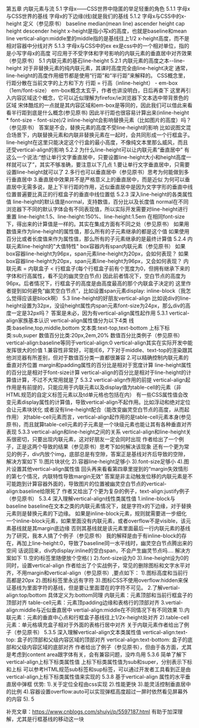 第五章 内联元素与流
5.1 字母x——CSS世界中隐匿的举足轻重的角色
5.1.1 字母x与CSS世界的基线
字母x的下边缘(线)就是我们的基线
5.1.2 字母x与CSS中的x-height
定义（参见原书）
baseline
median(mean line)
ascender height
cap height
descender height
x-height是指小写x的高度，也就是baseline和mean line
vertical-align:middle里的middle指的是基线往上1/2 x-height高度，而不是相对容器中分线对齐
5.1.3 字母x与CSS中的ex
ex是css中的一个相对单位，指的是小写字母x的高度
可应用于不受字体和字号影响的内联元素的垂直居中对齐效果（参见原书）
5.1 内联元素的基石line-height
5.2.1 内联元素的高度之本--line-height
对于非替换元素的纯内联元素，其课时高度完全由line-height决定
通常，line-height的高度作用细节都是使用“行距”和“半行距”来解释的。
CSS概念里，行距分散在当前文字的上方和下方
行距 = 行高（inline-height） - em-box（1em/font-size）
em-box概念太玄乎，作者也讲没明白，日后再查下
这里再引入内容区域这个概念，它可以近似理解为firefox/ie浏览器下文本选中带背景色的区域
宋体酷炫的一点就是其内容区域和em-box是等同的，因此我们可以借此来看看半行距到底是什么概念(参见原书)
因此半行距也很容易计算出来(inline-height * font-size - font-size)/2
inline-height会影响替换元素（比如图片的高度）吗？（参见原书）
答案是不会，替换元素的高度不受line-height的影响
比如说图文混合场景下，内联替换元素和内联非替换元素在一起时，会共同形成一个行框盒子。line-height在这里只能决定这个行盒的最小高度，不像纯文本里那么威风，而且还受vertical-align的影响
5.2.2 为什么line-height可以让内联元素“垂直居中”
有这么一个说法:“想让单行文字垂直居中，只要设置line-height大小和height高度一样就可以了”，其实不够准确，要注意以下几点
1.要让单行文字垂直居中，只需要设置line-height就可以了
2.多行也可以垂直居中（参见原书）思考为何能做到多行垂直居中
3.垂直居中效果并不是严格意义上的垂直居中，而是近似
为何可以垂直居中无需多说，是上下半行距的作用，近似垂直居中是因为文字字形的垂直中线位置普遍要比真正的行框盒子的垂直中线位置低
5.2.3 深入line-height的各类属性值
line-height的默认值是normal，支持数值，百分比以及长度值
normal在不同浏览器下不同的默认字体会有不同表现值，所以实际开发需要对line-height进行重置
line-height:1.5、line-height:150%、line-height:1.5em 在相同font-size下，得出来的计算值是一样的。其实在集成方面有不同之处（参见原书）
如果用数值来作为line-height的属性值，那么所有的子元素继承的都是这个值
如果使用百分比或者长度值来作为属性值，那么所有的子元素继承的是最终计算值
5.2.4 内联元素line-height的"大值特性"
box容器内有span内联元素（参见原书）
如果box容器line-height为96px，span元素line-height为20px，会如何表现？
如果box容器line-height为20px，span元素line-height为96px，又会如何表现？
内联元素 = 内联盒子 < 行框盒子(每个行框盒子前有个宽度为0，但拥有继承下来的字体和行高属性，看不见的幽灵空白节点)
因此前者情况下，空白节点的高度为96px。后者情况下，行框盒子的高度是由高度最高的那个内联盒子决定的
这里作者提到如何避免“幽灵空白节点”，比如设置span元素display: inline-block（我怎么觉得应该是block啊）
5.3 line-height的好朋友vertical-align
比如说div的line-height设置为32px，没设height属性内span元素font-size为24px，那么div的高度一定是32px吗？
答案是未必，因为有vertical-align属性起作用
5.3.1 vertical-align家族基本认识
vertical-align属性值分为以下4类
线类:baseline,top,middle,bottom
文本类:text-top,text-bottom
上标下标类:sub,super
数值百分比类:20px,2em,20%
数值百分比类例子（参见原书）
vertical-align:baseline等同于vertical-align:0
vertical-align其实在实际开发中能发挥很大的价值
1.兼容性非常好，可能IE6，7下对于middle、text-top的渲染跟其他浏览器有所差别，但对于数值百分类一直都很兼容
2.可以精确控制内联元素的垂直对齐位置
margin和padding属性的百分比是相对于宽度计算
line-height属性的百分比是相对于font-size计算
vertical-align的百分比是相对于line-height的计算值计算，不过不大常用就是了
5.3.2 vertical-align作用的前提
vertical-align起作用是有前提的，只能应用于内联元素以及display值为table-cell的元素（非HTML规范的自定义标签元素以及td单元格也包括在内）
有一些CSS属性值会改变元素display属性的计算值，导致vertical-align不起作用。比如浮动和绝对定位会让元素块状化
或者没有line-height配合（能改变幽灵空白节点的高度，从而起作用）
对table-cell元素而言，vertical-align起作用的是table-cell元素本身(参见原书)，而且就算table-cell元素的子元素是一个块级元素也能让其有各种垂直对齐表现
5.3.3 vertical-align和line-height之间的关系
vertical-align和line-height关系很密切，只要出现内联元素，这对好朋友一定会同时出现
作者给出了一个例子，正是这两个导致的结果（参见原书）思考下如何解决该现象
还有一个更为常见的例子，div内放个img，底部总是有空隙，答案正是基线对齐后导致的空隙，解决方案如下
1).图片块状化
2).容器line-height足够小
3).font-size足够小
4).图片设置其他vertical-align属性值
回头再来看看第四章里提到的“margin失效情形的第七个情况，内联特性导致margin无效”
答案是非主动触发位移的内联元素是不可能跑到计算容器外面的，导致图片的位置被幽灵空白节点的vertical-align:baseline给限死了
作者又给出了个更为复杂的例子，text-align:justify例子（参见原书）
5.3.4 深入理解vertical-align线性类属性值
1.inline-block与baseline
baseline在文本之类的内联元素情况下，就是字符x的下边缘，对于替换元素则是替换元素的下边缘。
如果是inline-block元素，规则就需要进一步细化
一个inline-block元素，如果里面没有内联元素，或者overflow不是visible，该元素基线就是其margin底边缘
否则其基线就是该元素里面最后一行内联元素的基线
为了研究，我本人搞了个例子（参见原书）
我的解释是由于有inline-block的存在，再加上line-height:0，导致了baseline同一水平线时，幽灵空白节点腾出来的空间
话说回来，div内display:inline的空白span，不会产生幽灵节点吗....
解决方案如下
1).空的i标签里随便放个空格(&nbsp;)
2).font-size设为0
3).line-height设为0的同时，设置vertical-align
作者给出了个实战例子，常见的删除图标和文字水平对齐，不用margin和vertical-align（参见原书）,要点如下：
1).图标高度和当前行高都是20px
2).图标标签里永远有字符
3).图标CSS不使用overflow:hidden来保证基线为里面字符的基线，但是要让里面潜在的字符不可见。
2.了解vertial-align:top/bottom
具体定义为:bottom同理
内联元素：元素顶部和当前行框盒子的顶部对齐
table-cell元素：元素顶padding边缘和表格行的顶部对齐
3.vertial-align:middle与近似垂直居中
vertial-align:middle在不同情况下有不同效果
1).内联元素：元素的垂直中心点和行框盒子基线往上1/2x-height处对齐
2).table-cell元素：单元格填充盒子相对于外面的表格行居中对齐
关于内联元素作者给出了例子（参见原书）
5.3.5 深入理解vertical-align文本类属性值
vertical-align:text-top: 盒子的顶部和父级内容区域的顶部对齐
vertical-align:text-bottom: 盒子的底部和父级内容区域的底部对齐
作者给出了例子（参见原书），但由于各方面，尤其是考虑到content area跟字体有关，会有兼容问题，没咋鸟用
5.3.6 简单了解下vertical-align上标下标类属性值
上标下标类属性值为sub和super，分别表示下标和上标
可以参考HTML规范sub标签和sup标签，可以通过开发者工具看到正是由vertical-align上标下标类属性值来实现的
5.3.8 基于vertical-align 属性的水平垂直居中弹框
优势:
1).关于定位全程由css实现
2).性能更快
3).能灵活控制垂直居中的比例
4).容器设置overflow:auto可以实现弹框高度超过一屏时依然看见屏幕外的内容
5).
5

补充文章：https://www.cnblogs.com/shuiyi/p/5597187.html
有助于加深理解，尤其是行框基线的移动这一块

